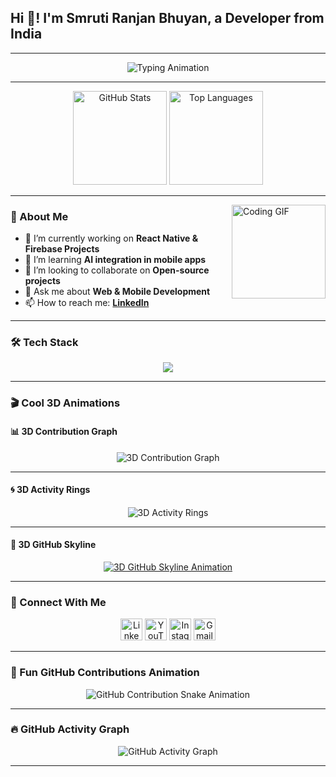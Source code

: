<h2 align="left">Hi 👋! I'm Smruti Ranjan Bhuyan, a Developer from India</h2>

---

<div align="center">
  <img src="https://readme-typing-svg.herokuapp.com?font=Fira+Code&size=22&pause=1000&color=F75C7E&width=500&lines=Full-Stack+Developer;React+Native+%7C+React+%7C+Firebase;JavaScript+%7C+TypeScript+%7C+Python;Open+Source+Contributor;Let's+Build+Something+Awesome+🚀" alt="Typing Animation" />
</div>

---

<div align="center">
  <img src="https://github-readme-stats.vercel.app/api?username=smrutiranjanbhuyan&show_icons=true&include_all_commits=true&count_private=true&theme=dracula&hide_border=false" height="150" alt="GitHub Stats" />
  <img src="https://github-readme-stats.vercel.app/api/top-langs?username=smrutiranjanbhuyan&layout=compact&langs_count=6&theme=dracula&hide_border=false" height="150" alt="Top Languages" />
</div>

---

<img align="right" height="150" src="https://i.imgflip.com/65efzo.gif" alt="Coding GIF" />

### 🚀 About Me  
- 🔭 I’m currently working on **React Native & Firebase Projects**  
- 🌱 I’m learning **AI integration in mobile apps**  
- 👯 I’m looking to collaborate on **Open-source projects**  
- 💬 Ask me about **Web & Mobile Development**  
- 📫 How to reach me: **[LinkedIn](https://www.linkedin.com/in/smrutiranjanbhuyan/)**  

---

### 🛠 Tech Stack  
<div align="center">
  <img src="https://skillicons.dev/icons?i=js,ts,react,redux,nodejs,express,mongodb,html,css,tailwind,python,c,java,github,git" />
</div>

---

### 🎬 Cool 3D Animations  

#### 📊 **3D Contribution Graph**
<div align="center">
  <img src="https://github.com/smrutiranjanbhuyan/github-profile-3d-contrib/blob/main/profile-night-rainbow.svg" alt="3D Contribution Graph" />
</div>

---

#### 🌀 **3D Activity Rings**
<div align="center">
  <img src="https://github.com/smrutiranjanbhuyan/github-profile-3d-ring/blob/main/profile-3d-ring.svg" alt="3D Activity Rings" />
</div>

---

#### 🌌 **3D GitHub Skyline**
<div align="center">
  <a href="https://skyline.github.com/smrutiranjanbhuyan/2024">
    <img src="https://user-images.githubusercontent.com/20955511/199138068-0a7b7b75-a024-4f00-803f-30a19c72b10f.gif" alt="3D GitHub Skyline Animation" />
  </a>
</div>

---

### 📲 Connect With Me  
<div align="center">
  <a href="https://www.linkedin.com/in/smrutiranjanbhuyan/"><img src="https://img.shields.io/badge/LinkedIn-%230077B5?logo=linkedin&logoColor=white&style=for-the-badge" height="35" alt="LinkedIn" /></a>
  <a href="#"><img src="https://img.shields.io/badge/YouTube-%23FF0000?logo=youtube&logoColor=white&style=for-the-badge" height="35" alt="YouTube" /></a>
  <a href="#"><img src="https://img.shields.io/badge/Instagram-%23E4405F?logo=instagram&logoColor=white&style=for-the-badge" height="35" alt="Instagram" /></a>
  <a href="#"><img src="https://img.shields.io/badge/Gmail-%23D14836?logo=gmail&logoColor=white&style=for-the-badge" height="35" alt="Gmail" /></a>
</div>

---

### 🎉 Fun GitHub Contributions Animation  
<div align="center">
  <img src="https://raw.githubusercontent.com/Platane/snk/output/github-contribution-grid-snake.svg" alt="GitHub Contribution Snake Animation" />
</div>

---

### 🔥 GitHub Activity Graph  
<div align="center">
  <img src="https://github-readme-activity-graph.vercel.app/graph?username=smrutiranjanbhuyan&bg_color=1a1b27&color=f8d866&line=f75c7e&point=f8d866&area=true&hide_border=true" alt="GitHub Activity Graph">
</div>

---

